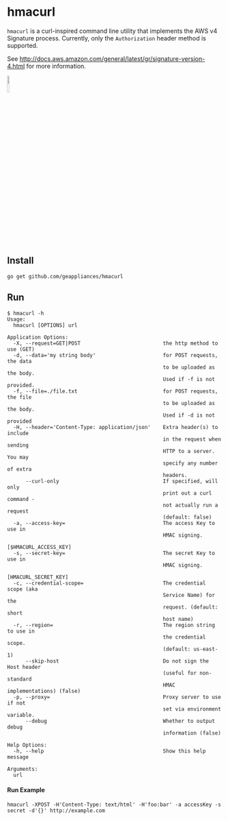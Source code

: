 # hmacurl
`hmacurl` is a curl-inspired command line utility that implements the AWS v4 Signature process. Currently, only the `Authorization` header method is supported.

See http://docs.aws.amazon.com/general/latest/gr/signature-version-4.html for more information.

<img width="10%" src="https://raw.github.com/golang-samples/gopher-vector/master/gopher.png"/>


## Install
`go get github.com/geappliances/hmacurl`

## Run
```
$ hmacurl -h
Usage:
  hmacurl [OPTIONS] url

Application Options:
  -X, --request=GET|POST                           the http method to use (GET)
  -d, --data='my string body'                      for POST requests, the data
                                                   to be uploaded as the body.
                                                   Used if -f is not provided.
  -f, --file=./file.txt                            for POST requests, the file
                                                   to be uploaded as the body.
                                                   Used if -d is not provided
  -H, --header='Content-Type: application/json'    Extra header(s) to include
                                                   in the request when sending
                                                   HTTP to a server. You may
                                                   specify any number of extra
                                                   headers.
      --curl-only                                  If specified, will only
                                                   print out a curl command -
                                                   not actually run a request
                                                   (default: false)
  -a, --access-key=                                The access Key to use in
                                                   HMAC signing.
                                                   [$HMACURL_ACCESS_KEY]
  -s, --secret-key=                                The secret Key to use in
                                                   HMAC signing.
                                                   [HMACURL_SECRET_KEY]
  -c, --credential-scope=                          The credential scope (aka
                                                   Service Name) for the
                                                   request. (default: short
                                                   host name)
  -r, --region=                                    The region string to use in
                                                   the credential scope.
                                                   (default: us-east-1)
      --skip-host                                  Do not sign the Host header
                                                   (useful for non-standard
                                                   HMAC implementations) (false)
  -p, --proxy=                                     Proxy server to use if not
                                                   set via environment variable.
      --debug                                      Whether to output debug
                                                   information (false)

Help Options:
  -h, --help                                       Show this help message

Arguments:
  url
```

#### Run Example
`hmacurl -XPOST -H'Content-Type: text/html' -H'foo:bar' -a accessKey -s secret -d'{}' http://example.com`
